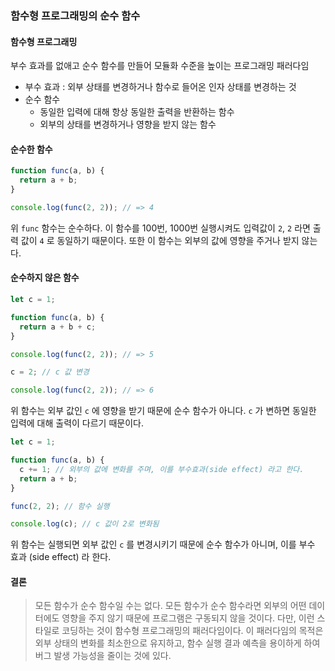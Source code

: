 ### 함수형 프로그래밍의 순수 함수

#### 함수형 프로그래밍

부수 효과를 없애고 순수 함수를 만들어 모듈화 수준을 높이는 프로그래밍 패러다임

- 부수 효과 : 외부 상태를 변경하거나 함수로 들어온 인자 상태를 변경하는 것
- 순수 함수
  - 동일한 입력에 대해 항상 동일한 출력을 반환하는 함수
  - 외부의 상태를 변경하거나 영향을 받지 않는 함수

#### 순수한 함수

```js
function func(a, b) {
  return a + b;
}

console.log(func(2, 2)); // => 4
```

위 `func` 함수는 순수하다.
이 함수를 100번, 1000번 실행시켜도 입력값이 `2`, `2` 라면 출력 값이 `4` 로 동일하기 때문이다.
또한 이 함수는 외부의 값에 영향을 주거나 받지 않는다.

#### 순수하지 않은 함수

```js
let c = 1;

function func(a, b) {
  return a + b + c;
}

console.log(func(2, 2)); // => 5

c = 2; // c 값 변경

console.log(func(2, 2)); // => 6
```

위 함수는 외부 값인 `c` 에 영향을 받기 때문에 순수 함수가 아니다.
`c` 가 변하면 동일한 입력에 대해 출력이 다르기 때문이다.

```js
let c = 1;

function func(a, b) {
  c += 1; // 외부의 값에 변화를 주며, 이를 부수효과(side effect) 라고 한다.
  return a + b;
}

func(2, 2); // 함수 실행

console.log(c); // c 값이 2로 변화됨
```

위 함수는 실행되면 외부 값인 `c` 를 변경시키기 때문에 순수 함수가 아니며, 이를 부수 효과 (side effect) 라 한다.

#### 결론

> 모든 함수가 순수 함수일 수는 없다.
> 모든 함수가 순수 함수라면 외부의 어떤 데이터에도 영향을 주지 않기 때문에 프로그램은 구동되지 않을 것이다.
> 다만, 이런 스타일로 코딩하는 것이 함수형 프로그래밍의 패러다임이다.
> 이 패러다임의 목적은 외부 상태의 변화를 최소한으로 유지하고, 함수 실행 결과 예측을 용이하게 하여 버그 발생 가능성을 줄이는 것에 있다.

